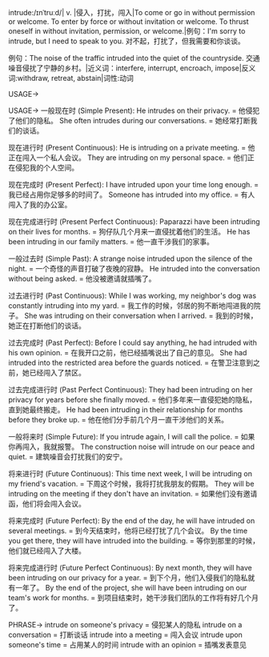 intrude:/ɪnˈtruːd/| v. |侵入，打扰，闯入|To come or go in without permission or welcome.  To enter by force or without invitation or welcome. To thrust oneself in without invitation, permission, or welcome.|例句：I'm sorry to intrude, but I need to speak to you.  对不起，打扰了，但我需要和你谈谈。

例句：The noise of the traffic intruded into the quiet of the countryside. 交通噪音侵扰了宁静的乡村。|近义词：interfere, interrupt, encroach, impose|反义词:withdraw, retreat, abstain|词性:动词

USAGE->

USAGE->
一般现在时 (Simple Present):
He intrudes on their privacy. = 他侵犯了他们的隐私。
She often intrudes during our conversations. = 她经常打断我们的谈话。

现在进行时 (Present Continuous):
He is intruding on a private meeting. = 他正在闯入一个私人会议。
They are intruding on my personal space. = 他们正在侵犯我的个人空间。

现在完成时 (Present Perfect):
I have intruded upon your time long enough. = 我已经占用你足够多的时间了。
Someone has intruded into my office. = 有人闯入了我的办公室。

现在完成进行时 (Present Perfect Continuous):
Paparazzi have been intruding on their lives for months. = 狗仔队几个月来一直侵扰着他们的生活。
He has been intruding in our family matters. = 他一直干涉我们的家事。

一般过去时 (Simple Past):
A strange noise intruded upon the silence of the night. = 一个奇怪的声音打破了夜晚的寂静。
He intruded into the conversation without being asked. = 他没被邀请就插嘴了。


过去进行时 (Past Continuous):
While I was working, my neighbor's dog was constantly intruding into my yard. = 我工作的时候，邻居的狗不断地闯进我的院子。
She was intruding on their conversation when I arrived. = 我到的时候，她正在打断他们的谈话。


过去完成时 (Past Perfect):
Before I could say anything, he had intruded with his own opinion. = 在我开口之前，他已经插嘴说出了自己的意见。
She had intruded into the restricted area before the guards noticed. = 在警卫注意到之前，她已经闯入了禁区。


过去完成进行时 (Past Perfect Continuous):
They had been intruding on her privacy for years before she finally moved. = 他们多年来一直侵犯她的隐私，直到她最终搬走。
He had been intruding in their relationship for months before they broke up. = 他在他们分手前几个月一直干涉他们的关系。

一般将来时 (Simple Future):
If you intrude again, I will call the police. = 如果你再闯入，我就报警。
The construction noise will intrude on our peace and quiet. = 建筑噪音会打扰我们的安宁。

将来进行时 (Future Continuous):
This time next week, I will be intruding on my friend's vacation. = 下周这个时候，我将打扰我朋友的假期。
They will be intruding on the meeting if they don't have an invitation. = 如果他们没有邀请函，他们将会闯入会议。

将来完成时 (Future Perfect):
By the end of the day, he will have intruded on several meetings. = 到今天结束时，他将已经打扰了几个会议。
By the time you get there, they will have intruded into the building. = 等你到那里的时候，他们就已经闯入了大楼。

将来完成进行时 (Future Perfect Continuous):
By next month, they will have been intruding on our privacy for a year. = 到下个月，他们入侵我们的隐私就有一年了。
By the end of the project, she will have been intruding on our team's work for months. = 到项目结束时，她干涉我们团队的工作将有好几个月了。



PHRASE->
intrude on someone's privacy = 侵犯某人的隐私
intrude on a conversation = 打断谈话
intrude into a meeting = 闯入会议
intrude upon someone's time = 占用某人的时间
intrude with an opinion = 插嘴发表意见
